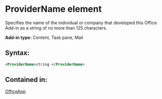 
# ProviderName element
Specifies the name of the individual or company that developed this Office Add-in as a string of no more than 125 characters.

 **Add-in type:** Content, Task pane, Mail


## Syntax:


```XML
<ProviderName>string </ProviderName>
```


## Contained in:

[OfficeApp](../reference/manifest/officeapp-element.md)


